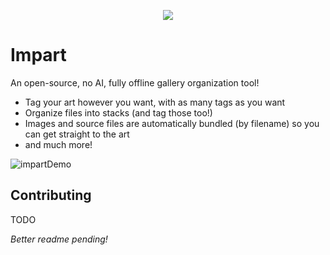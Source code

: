 <p align="center">
  <img src="https://github.com/user-attachments/assets/6f71f498-bd4b-4876-ab8e-e9dca890d8ba" />
</p>

# Impart

An open-source, no AI, fully offline gallery organization tool!
- Tag your art however you want, with as many tags as you want
- Organize files into stacks (and tag those too!)
- Images and source files are automatically bundled (by filename) so you can get straight to the art
- and much more!
  
![impartDemo](https://github.com/user-attachments/assets/b0023f2e-051b-4a33-9b32-130b9d32360a)

## Contributing

TODO

*Better readme pending!*
